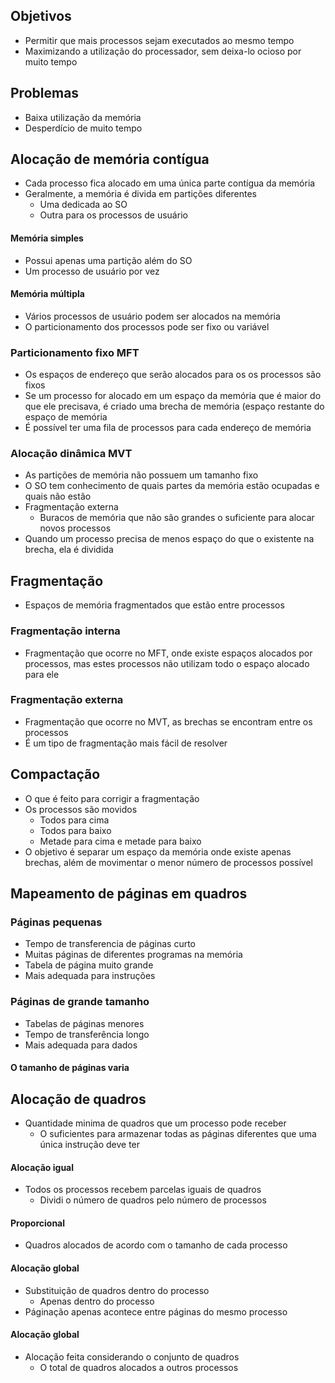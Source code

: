 ## Objetivos
- Permitir que mais processos sejam executados ao mesmo tempo
- Maximizando a utilização do processador, sem deixa-lo ocioso por muito tempo 
## Problemas
- Baixa utilização da memória
- Desperdício de muito tempo 
## Alocação de memória contígua
- Cada processo fica alocado em uma única parte contígua da memória
- Geralmente, a memória é divida em partições diferentes
	- Uma dedicada ao SO
	- Outra para os processos de usuário
#### Memória simples
- Possui apenas uma partição além do SO
- Um processo de usuário por vez
#### Memória múltipla
- Vários processos de usuário podem ser alocados na memória
- O particionamento dos processos pode ser fixo ou variável
### Particionamento fixo MFT
- Os espaços de endereço que serão alocados para os os processos são fixos
- Se um processo for alocado em um espaço da memória que é maior do que ele precisava, é criado uma brecha de memória (espaço restante do espaço de memória
- É possível ter uma fila de processos para cada endereço de memória
### Alocação dinâmica MVT
- As partições de memória não possuem um tamanho fixo
- O SO tem conhecimento de quais partes da memória estão ocupadas e quais não estão
- Fragmentação externa
	- Buracos de memória que não são grandes o suficiente para alocar novos processos
- Quando um processo precisa de menos espaço do que o existente na brecha, ela é dividida
## Fragmentação
- Espaços de memória fragmentados que estão entre processos
### Fragmentação interna
- Fragmentação que ocorre no MFT, onde existe espaços alocados por processos, mas estes processos não utilizam todo o espaço alocado para ele
### Fragmentação externa
- Fragmentação que ocorre no MVT, as brechas se encontram entre os processos
- É um tipo de fragmentação mais fácil de resolver
## Compactação
- O que é feito para corrigir a fragmentação
- Os processos são movidos
	- Todos para cima
	- Todos para baixo
	- Metade para cima e metade para baixo
- O objetivo é separar um espaço da memória onde existe apenas brechas, além de movimentar o menor número de processos possível
## Mapeamento de páginas em quadros
### Páginas pequenas
- Tempo de transferencia de páginas curto
- Muitas páginas de diferentes programas na memória
- Tabela de página muito grande
- Mais adequada para instruções
### Páginas de grande tamanho
- Tabelas de páginas menores
- Tempo de transferência longo
- Mais adequada para dados
#### O tamanho de páginas varia
## Alocação de quadros
- Quantidade minima de quadros que um processo pode receber
	- O suficientes para armazenar todas as páginas diferentes que uma única instrução deve ter
#### Alocação igual
- Todos os processos recebem parcelas iguais de quadros
	- Dividi o número de quadros pelo número de processos
#### Proporcional
- Quadros alocados de acordo com o tamanho de cada processo
#### Alocação global
- Substituição de quadros dentro do processo
	- Apenas dentro do processo
- Páginação apenas acontece entre páginas do mesmo processo
#### Alocação global
- Alocação feita considerando o conjunto de quadros
	- O total de quadros alocados a outros processos
